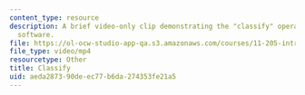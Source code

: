 ```yaml
---
content_type: resource
description: A brief video-only clip demonstrating the "classify" operation in ArcGIS
  software.
file: https://ol-ocw-studio-app-qa.s3.amazonaws.com/courses/11-205-introduction-to-spatial-analysis-fall-2019/aeda287390deec77b6da274353fe21a5_MIT11_205F19_classify.mp4
file_type: video/mp4
resourcetype: Other
title: Classify
uid: aeda2873-90de-ec77-b6da-274353fe21a5
---
```

